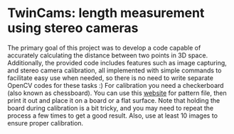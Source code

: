 # TwinCams: length measurement using stereo cameras
The primary goal of this project was to develop a code capable of accurately calculating the distance between two points in 3D space. Additionally, the provided code includes features such as image capturing, and stereo camera calibration, all implemented with simple commands to facilitate easy use when needed, so there is no need to write separate OpenCV codes for these tasks :)
For calibration you need a checkerboard (also known as chessboard). You can use this [website](https://calib.io/pages/camera-calibration-pattern-generator) for pattern file, then print it out and place it on a board or a flat surface.
Note that holding the board during calibration is a bit tricky, and you may need to repeat the process a few times to get a good result. Also, use at least 10 images to ensure proper calibration.
